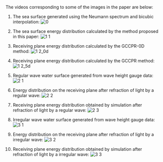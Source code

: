 The videos corresponding to some of the images in the paper are below:
1. The sea surface generated using the Neumann spectrum and bicubic interpolation:
![0](https://github.com/user-attachments/assets/7460ec60-6d66-4ec0-b23a-dc521e2635d9)


2. The sea surface energy distribution calculated by the method proposed in this paper:
![1 1](https://github.com/user-attachments/assets/2368e43f-6bb0-4cc9-917f-bb015b8c6253)


3. Receiving plane energy distribution calculated by the GCCPR-0D method:
![1 2_0d](https://github.com/user-attachments/assets/b4cc46b7-b8e3-4530-a9b0-89d214593ad0)


4. Receiving plane energy distribution calculated by the GCCPR method:
![1 2_5d](https://github.com/user-attachments/assets/7588794e-1917-4e12-9bf5-8959a9c06857)


5. Regular wave water surface generated from wave height gauge data:
![2 1](https://github.com/user-attachments/assets/456cc716-c60e-4e48-9a3d-cfe0ccd9dd1e)


6. Energy distribution on the receiving plane after refraction of light by a regular wave:
![2 2](https://github.com/user-attachments/assets/a56ba7dc-0b89-4802-b496-d0dfcf3086be)


7. Receiving plane energy distribution obtained by simulation after refraction of light by a regular wave:
![2 3](https://github.com/user-attachments/assets/f435ae16-8795-448f-ad7b-9abb1203fd18)


8. Irregular wave water surface generated from wave height gauge data:
![3 1](https://github.com/user-attachments/assets/afceeac7-f586-4e76-8103-09eef1e8136f)


9. Energy distribution on the receiving plane after refraction of light by a irregular wave:
![3 2](https://github.com/user-attachments/assets/1f5af45f-84a7-4a87-84b2-9170e18ea2eb)


10. Receiving plane energy distribution obtained by simulation after refraction of light by a irregular wave:
![3 3](https://github.com/user-attachments/assets/20cda303-9475-4ab9-a9f8-ec647d468ec1)



















